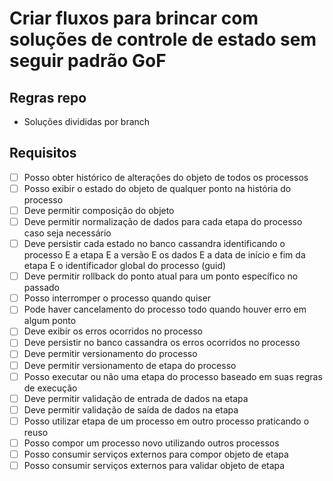 # Criar fluxos para brincar com soluções de controle de estado sem seguir padrão GoF

## Regras repo

- Soluções divididas por branch

## Requisitos

- [ ] Posso obter histórico de alterações do objeto de todos os processos
- [ ] Posso exibir o estado do objeto de qualquer ponto na história do processo
- [ ] Deve permitir composição do objeto
- [ ] Deve permitir normalização de dados para cada etapa do processo caso seja necessário
- [ ] Deve persistir cada estado no banco cassandra identificando o processo E a etapa E a versão E os dados E a data de início e fim da etapa E o identificador global do processo (guid)
- [ ] Deve permitir rollback do ponto atual para um ponto específico no passado
- [ ] Posso interromper o processo quando quiser
- [ ] Pode haver cancelamento do processo todo quando houver erro em algum ponto
- [ ] Deve exibir os erros ocorridos no processo
- [ ] Deve persistir no banco cassandra os erros ocorridos no processo
- [ ] Deve permitir versionamento do processo
- [ ] Deve permitir versionamento de etapa do processo
- [ ] Posso executar ou não uma etapa do processo baseado em suas regras de execução
- [ ] Deve permitir validação de entrada de dados na etapa
- [ ] Deve permitir validação de saída de dados na etapa
- [ ] Posso utilizar etapa de um processo em outro processo praticando o reuso
- [ ] Posso compor um processo novo utilizando outros processos
- [ ] Posso consumir serviços externos para compor objeto de etapa
- [ ] Posso consumir serviços externos para validar objeto de etapa
